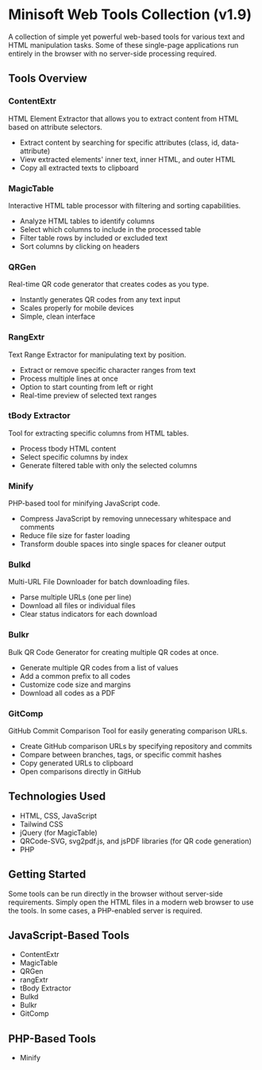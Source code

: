 # Minisoft Web Tools Collection (v1.9)

A collection of simple yet powerful web-based tools for various text and HTML manipulation tasks. Some of these single-page applications run entirely in the browser with no server-side processing required.

## Tools Overview

### ContentExtr
HTML Element Extractor that allows you to extract content from HTML based on attribute selectors.
- Extract content by searching for specific attributes (class, id, data-attribute)
- View extracted elements' inner text, inner HTML, and outer HTML
- Copy all extracted texts to clipboard

### MagicTable
Interactive HTML table processor with filtering and sorting capabilities.
- Analyze HTML tables to identify columns
- Select which columns to include in the processed table
- Filter table rows by included or excluded text
- Sort columns by clicking on headers

### QRGen
Real-time QR code generator that creates codes as you type.
- Instantly generates QR codes from any text input
- Scales properly for mobile devices
- Simple, clean interface

### RangExtr
Text Range Extractor for manipulating text by position.
- Extract or remove specific character ranges from text
- Process multiple lines at once
- Option to start counting from left or right
- Real-time preview of selected text ranges

### tBody Extractor
Tool for extracting specific columns from HTML tables.
- Process tbody HTML content
- Select specific columns by index
- Generate filtered table with only the selected columns

### Minify
PHP-based tool for minifying JavaScript code.
- Compress JavaScript by removing unnecessary whitespace and comments
- Reduce file size for faster loading
- Transform double spaces into single spaces for cleaner output

### Bulkd
Multi-URL File Downloader for batch downloading files.
- Parse multiple URLs (one per line)
- Download all files or individual files
- Clear status indicators for each download

### Bulkr
Bulk QR Code Generator for creating multiple QR codes at once.
- Generate multiple QR codes from a list of values
- Add a common prefix to all codes
- Customize code size and margins
- Download all codes as a PDF

### GitComp
GitHub Commit Comparison Tool for easily generating comparison URLs.
- Create GitHub comparison URLs by specifying repository and commits
- Compare between branches, tags, or specific commit hashes
- Copy generated URLs to clipboard
- Open comparisons directly in GitHub

## Technologies Used
- HTML, CSS, JavaScript
- Tailwind CSS
- jQuery (for MagicTable)
- QRCode-SVG, svg2pdf.js, and jsPDF libraries (for QR code generation)
- PHP

## Getting Started
Some tools can be run directly in the browser without server-side requirements. Simply open the HTML files in a modern web browser to use the tools. In some cases, a PHP-enabled server is required.

## JavaScript-Based Tools
- ContentExtr
- MagicTable
- QRGen
- rangExtr
- tBody Extractor
- Bulkd
- Bulkr
- GitComp

## PHP-Based Tools
- Minify